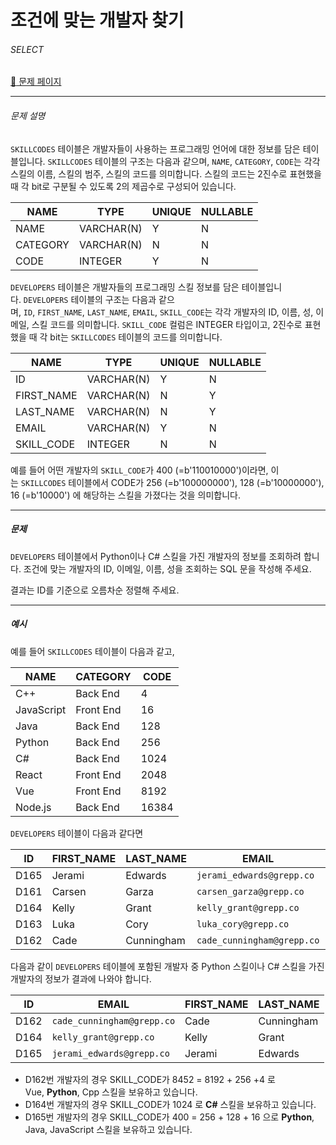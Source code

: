 # 조건에 맞는 개발자 찾기

###### SELECT

[:link: 문제 페이지](https://school.programmers.co.kr/learn/courses/30/lessons/276013)

---

###### 문제 설명

`SKILLCODES` 테이블은 개발자들이 사용하는 프로그래밍 언어에 대한 정보를 담은 테이블입니다. `SKILLCODES` 테이블의 구조는 다음과 같으며, `NAME`, `CATEGORY`, `CODE`는 각각 스킬의 이름, 스킬의 범주, 스킬의 코드를 의미합니다. 스킬의 코드는 2진수로 표현했을 때 각 bit로 구분될 수 있도록 2의 제곱수로 구성되어 있습니다.

| NAME     | TYPE       | UNIQUE | NULLABLE |
| -------- | ---------- | ------ | -------- |
| NAME     | VARCHAR(N) | Y      | N        |
| CATEGORY | VARCHAR(N) | N      | N        |
| CODE     | INTEGER    | Y      | N        |

`DEVELOPERS` 테이블은 개발자들의 프로그래밍 스킬 정보를 담은 테이블입니다. `DEVELOPERS` 테이블의 구조는 다음과 같으며, `ID`, `FIRST_NAME`, `LAST_NAME`, `EMAIL`, `SKILL_CODE`는 각각 개발자의 ID, 이름, 성, 이메일, 스킬 코드를 의미합니다. `SKILL_CODE` 컬럼은 INTEGER 타입이고, 2진수로 표현했을 때 각 bit는 `SKILLCODES` 테이블의 코드를 의미합니다.

| NAME       | TYPE       | UNIQUE | NULLABLE |
| ---------- | ---------- | ------ | -------- |
| ID         | VARCHAR(N) | Y      | N        |
| FIRST_NAME | VARCHAR(N) | N      | Y        |
| LAST_NAME  | VARCHAR(N) | N      | Y        |
| EMAIL      | VARCHAR(N) | Y      | N        |
| SKILL_CODE | INTEGER    | N      | N        |

예를 들어 어떤 개발자의 `SKILL_CODE`가 400 (=b'110010000')이라면, 이는 `SKILLCODES` 테이블에서 CODE가 256 (=b'100000000'), 128 (=b'10000000'), 16 (=b'10000') 에 해당하는 스킬을 가졌다는 것을 의미합니다.

---

##### 문제

`DEVELOPERS` 테이블에서 Python이나 C# 스킬을 가진 개발자의 정보를 조회하려 합니다. 조건에 맞는 개발자의 ID, 이메일, 이름, 성을 조회하는 SQL 문을 작성해 주세요.

결과는 ID를 기준으로 오름차순 정렬해 주세요.

---

##### 예시

예를 들어 `SKILLCODES` 테이블이 다음과 같고,

| NAME       | CATEGORY  | CODE  |
| ---------- | --------- | ----- |
| C++        | Back End  | 4     |
| JavaScript | Front End | 16    |
| Java       | Back End  | 128   |
| Python     | Back End  | 256   |
| C#         | Back End  | 1024  |
| React      | Front End | 2048  |
| Vue        | Front End | 8192  |
| Node.js    | Back End  | 16384 |

`DEVELOPERS` 테이블이 다음과 같다면

| ID   | FIRST_NAME | LAST_NAME  | EMAIL                      | SKILL_CODE |
| ---- | ---------- | ---------- | -------------------------- | ---------- |
| D165 | Jerami     | Edwards    | `jerami_edwards@grepp.co`  | 400        |
| D161 | Carsen     | Garza      | `carsen_garza@grepp.co`    | 2048       |
| D164 | Kelly      | Grant      | `kelly_grant@grepp.co`     | 1024       |
| D163 | Luka       | Cory       | `luka_cory@grepp.co`       | 16384      |
| D162 | Cade       | Cunningham | `cade_cunningham@grepp.co` | 8452       |

다음과 같이 `DEVELOPERS` 테이블에 포함된 개발자 중 Python 스킬이나 C# 스킬을 가진 개발자의 정보가 결과에 나와야 합니다.

| ID   | EMAIL                      | FIRST_NAME | LAST_NAME  |
| ---- | -------------------------- | ---------- | ---------- |
| D162 | `cade_cunningham@grepp.co` | Cade       | Cunningham |
| D164 | `kelly_grant@grepp.co`     | Kelly      | Grant      |
| D165 | `jerami_edwards@grepp.co`  | Jerami     | Edwards    |

- D162번 개발자의 경우 SKILL_CODE가 8452 = 8192 + 256 +4 로 Vue, **Python**, Cpp 스킬을 보유하고 있습니다.
- D164번 개발자의 경우 SKILL_CODE가 1024 로 **C#** 스킬을 보유하고 있습니다.
- D165번 개발자의 경우 SKILL_CODE가 400 = 256 + 128 + 16 으로 **Python**, Java, JavaScript 스킬을 보유하고 있습니다.
